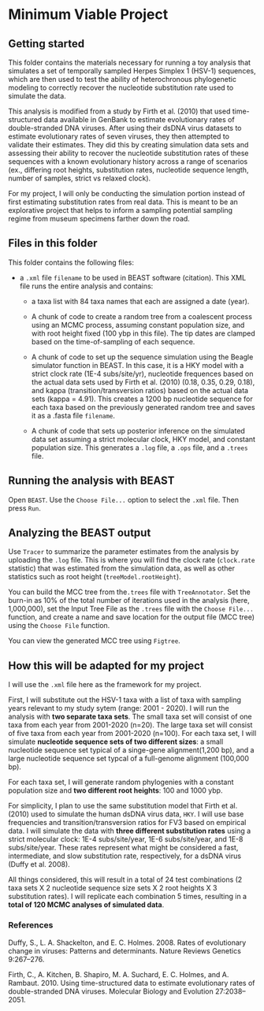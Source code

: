 # Minimum Viable Project

## Getting started
This folder contains the materials necessary for running a toy analysis that simulates a set of temporally sampled Herpes Simplex 1 (HSV-1) sequences, which are then used to test the ability of heterochronous phylogenetic modeling to correctly recover the nucleotide substitution rate used to simulate the data. 

This analysis is modified from a study by Firth et al. (2010) that used time-structured data available in GenBank to estimate evolutionary rates of double-stranded DNA viruses. After using their dsDNA virus datasets to estimate evolutionary rates of seven viruses, they then attempted to validate their estimates. They did this by creating simulation data sets and assessing their ability to recover the nucleotide substitution rates of these sequences with a known evolutionary history across a range of scenarios (ex., differing root heights, substitution rates, nucleotide sequence length, number of samples, strict vs relaxed clock).

For my project, I will only be conducting the simulation portion instead of first estimating substitution rates from real data. This is meant to be an explorative project that helps to inform a sampling potential sampling regime from museum specimens farther down the road.

## Files in this folder
This folder contains the following files:
- a `.xml` file `filename` to be used in BEAST software (citation). This XML file runs the entire analysis and contains:

  - a taxa list with 84 taxa names that each are assigned a date (year).
  
  - A chunk of code to create a random tree from a coalescent process using an MCMC process, assuming constant population size, and with root height fixed (100 ybp in this file). The tip dates are clamped based on the time-of-sampling of each sequence.
  
  - A chunk of code to set up the sequence simulation using the Beagle simulator function in BEAST. In this case, it is a HKY model with a strict clock rate (1E-4 subs/site/yr), nucleotide frequences based on the actual data sets used by Firth et al. (2010) (0.18, 0.35, 0.29, 0.18), and kappa (transition/transversion ratios) based on the actual data sets (kappa = 4.91). This creates a 1200 bp nucleotide sequence for each taxa based on the previously generated random tree and saves it as a .fasta file `filename`.
  
  - A chunk of code that sets up posterior inference on the simulated data set assuming a strict molecular clock, HKY model, and constant population size. This generates a `.log` file, a `.ops` file, and a `.trees` file.

## Running the analysis with BEAST
Open `BEAST`. Use the `Choose File...` option to select the `.xml` file. Then press `Run`.

## Analyzing the BEAST output
Use `Tracer` to summarize the parameter estimates from the analysis by uploading the `.log` file. This is where you will find the clock rate (`clock.rate` statistic) that was estimated from the simulation data, as well as other statistics such as root height (`treeModel.rootHeight`). 

You can build the MCC tree from the`.trees` file with `TreeAnnotator`. Set the burn-in as 10% of the total number of iterations used in the analysis (here, 1,000,000), set the Input Tree File as the `.trees` file with the `Choose File...` function, and create a name and save location for the output file (MCC tree) using the `Choose File` function.

You can view the generated MCC tree using `Figtree`.

## How this will be adapted for my project  
I will use the `.xml` file here as the framework for my project. 

First, I will substitute out the HSV-1 taxa with a list of taxa with sampling years relevant to my study sytem (range: 2001 - 2020). I will run the analysis with **two separate taxa sets**. The small taxa set will consist of one taxa from each year from 2001-2020 (n=20). The large taxa set will consist of five taxa from each year from 2001-2020 (n=100). For each taxa set, I will simulate **nucleotide sequence sets of two different sizes**: a small nucleotide sequence set typical of a singe-gene alignment(1,200 bp), and a large nucleotide sequence set typcal of a full-genome alignment (100,000 bp).

For each taxa set, I will generate random phylogenies with a constant population size and **two different root heights**: 100 and 1000 ybp. 

For simplicity, I plan to use the same substitution model that Firth et al. (2010) used to simulate the human dsDNA virus data, `HKY`. I will use base frequencies and transition/transversion ratios for FV3 based on empirical data. I will simulate the data with **three different substitution rates** using a strict molecular clock: 1E-4 subs/site/year, 1E-6 subs/site/year, and 1E-8 subs/site/year. These rates represent what might be considered a fast, intermediate, and slow substitution rate, respectively, for a dsDNA virus (Duffy et al. 2008).

All things considered, this will result in a total of 24 test combinations (2 taxa sets X 2 nucleotide sequence size sets X 2 root heights X 3 substitution rates). I will replicate each combination 5 times, resulting in a **total of 120 MCMC analyses of simulated data**.


### References
Duffy, S., L. A. Shackelton, and E. C. Holmes. 2008. Rates of evolutionary change in viruses: Patterns and determinants. Nature Reviews Genetics 9:267–276.

Firth, C., A. Kitchen, B. Shapiro, M. A. Suchard, E. C. Holmes, and A. Rambaut. 2010. Using time-structured data to estimate evolutionary rates of double-stranded DNA viruses.   Molecular Biology and Evolution 27:2038–2051.
